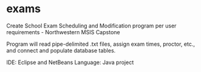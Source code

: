 # exams
Create School Exam Scheduling and Modification program per user requirements - Northwestern MSIS Capstone

Program will read pipe-delimited .txt files, assign exam times, proctor, etc., and connect and populate database tables. 

IDE: Eclipse and NetBeans 
Language: Java project



